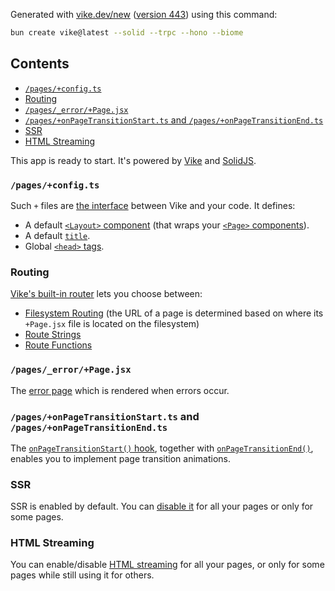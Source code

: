Generated with [vike.dev/new](https://vike.dev/new) ([version 443](https://www.npmjs.com/package/create-vike/v/0.0.443)) using this command:

```sh
bun create vike@latest --solid --trpc --hono --biome
```

## Contents

* [`/pages/+config.ts`](#pagesconfigts)
* [Routing](#routing)
* [`/pages/_error/+Page.jsx`](#pages_errorpagejsx)
* [`/pages/+onPageTransitionStart.ts` and `/pages/+onPageTransitionEnd.ts`](#pagesonpagetransitionstartts-and-pagesonpagetransitionendts)
* [SSR](#ssr)
* [HTML Streaming](#html-streaming)

This app is ready to start. It's powered by [Vike](https://vike.dev) and [SolidJS](https://www.solidjs.com/guides/getting-started).

### `/pages/+config.ts`

Such `+` files are [the interface](https://vike.dev/config) between Vike and your code. It defines:

* A default [`<Layout>` component](https://vike.dev/Layout) (that wraps your [`<Page>` components](https://vike.dev/Page)).
* A default [`title`](https://vike.dev/title).
* Global [`<head>` tags](https://vike.dev/head-tags).

### Routing

[Vike's built-in router](https://vike.dev/routing) lets you choose between:

* [Filesystem Routing](https://vike.dev/filesystem-routing) (the URL of a page is determined based on where its `+Page.jsx` file is located on the filesystem)
* [Route Strings](https://vike.dev/route-string)
* [Route Functions](https://vike.dev/route-function)

### `/pages/_error/+Page.jsx`

The [error page](https://vike.dev/error-page) which is rendered when errors occur.

### `/pages/+onPageTransitionStart.ts` and `/pages/+onPageTransitionEnd.ts`

The [`onPageTransitionStart()` hook](https://vike.dev/onPageTransitionStart), together with [`onPageTransitionEnd()`](https://vike.dev/onPageTransitionEnd), enables you to implement page transition animations.

### SSR

SSR is enabled by default. You can [disable it](https://vike.dev/ssr) for all your pages or only for some pages.

### HTML Streaming

You can enable/disable [HTML streaming](https://vike.dev/stream) for all your pages, or only for some pages while still using it for others.


